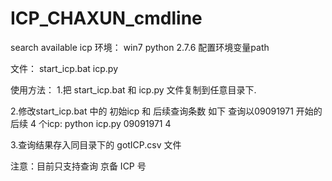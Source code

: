ICP_CHAXUN_cmdline
==================

search available icp 
环境： 
  win7
  python 2.7.6
  配置环境变量path
    
文件：
  start_icp.bat
  icp.py
  
  
使用方法：
  1.把 start_icp.bat 和 icp.py 文件复制到任意目录下.

  2.修改start_icp.bat 中的 初始icp 和 后续查询条数
    如下 查询以09091971 开始的后续 4 个icp:
    python icp.py 09091971 4

  3.查询结果存入同目录下的 gotICP.csv 文件
  
注意：目前只支持查询 京备 ICP 号
